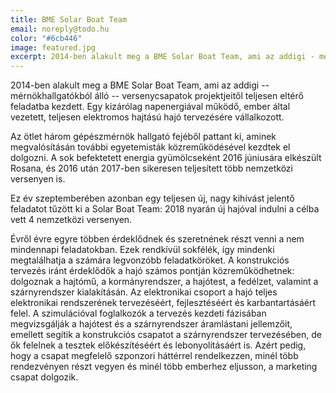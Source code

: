 ```yaml
---
title: BME Solar Boat Team
email: noreply@todo.hu
color: "#6cb446"
image: featured.jpg
excerpt: 2014-ben alakult meg a BME Solar Boat Team, ami az addigi - mérnökhallgatókból álló - versenycsapatok projektjeitől teljesen eltérő feladatba kezdett. Egy kizárólag napenergiával működő, ember által vezetett, teljesen elektromos hajtású hajó tervezésére vállalkozott.
---
```


2014-ben alakult meg a BME Solar Boat Team, ami az addigi -- mérnökhallgatókból álló -- versenycsapatok projektjeitől teljesen eltérő feladatba kezdett. Egy kizárólag napenergiával működő, ember által vezetett, teljesen elektromos hajtású hajó tervezésére vállalkozott.

Az ötlet három gépészmérnök hallgató fejéből pattant ki, aminek megvalósításán további egyetemisták közreműködésével kezdtek el dolgozni. A sok befektetett energia gyümölcseként 2016 júniusára elkészült Rosana, és 2016 után 2017-ben sikeresen teljesített több nemzetközi versenyen is.

Ez év szeptemberében azonban egy teljesen új, nagy kihívást jelentő feladatot tűzött ki a Solar Boat Team: 2018 nyarán új hajóval indulni a célba vett 4 nemzetközi versenyen.

Évről évre egyre többen érdeklődnek és szeretnének részt venni a nem mindennapi feladatokban. Ezek rendkívül sokfélék, így mindenki megtalálhatja a számára legvonzóbb feladatköröket. A konstrukciós tervezés iránt érdeklődők a hajó számos pontján közreműködhetnek: dolgoznak a hajtómű, a kormányrendszer, a hajótest, a fedélzet, valamint a szárnyrendszer kialakításán. Az elektronikai csoport a hajó teljes elektronikai rendszerének tervezéséért, fejlesztéséért és karbantartásáért felel. A szimulációval foglalkozók a tervezés kezdeti fázisában megvizsgálják a hajótest és a szárnyrendszer áramlástani jellemzőit, emellett segítik a konstrukciós csapatot a szárnyrendszer tervezésében, de ők felelnek a tesztek előkészítéséért és lebonyolításáért is. Azért pedig, hogy a csapat megfelelő szponzori háttérrel rendelkezzen, minél több rendezvényen részt vegyen és minél több emberhez eljusson, a marketing csapat dolgozik.
